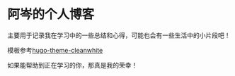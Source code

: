 # 阿岑的个人博客

主要用于记录我在学习中的一些总结和心得，可能也会有一些生活中的小片段吧！

模板参考[hugo-theme-cleanwhite](https://github.com/zhaohuabing/hugo-theme-cleanwhite)

如果能帮助到正在学习的你，那真是我的荣幸！
